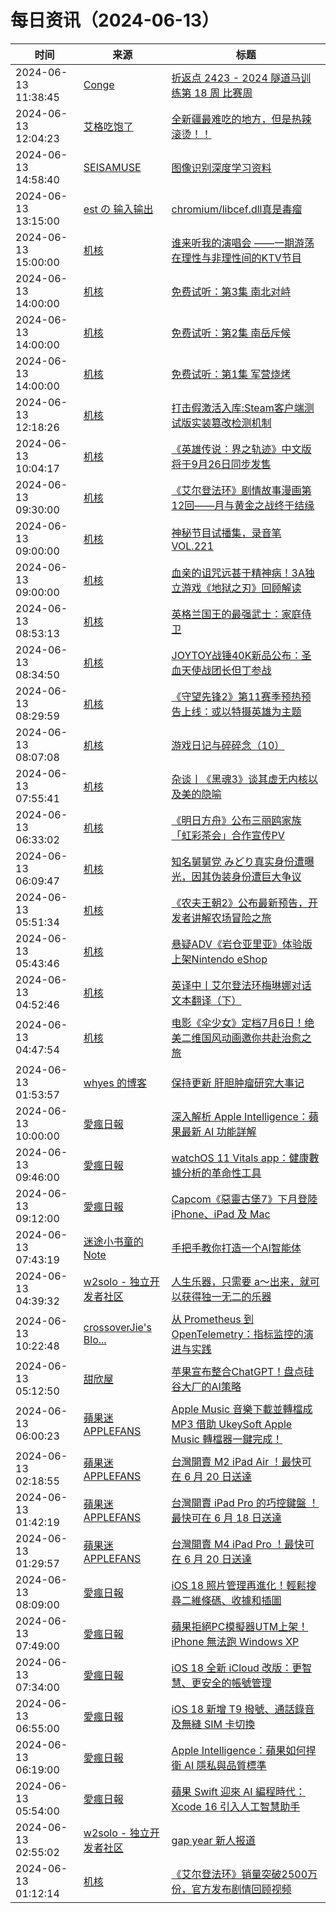 ﻿# 每日资讯（2024-06-13）

|时间|来源|标题|
|---|---|---|
|2024-06-13 11:38:45|[Conge](https://conge.github.io/feed.xml)|[折返点 2423 - 2024 隧道马训练第 18 周 比赛周](https://conge.livingwithfcs.org/2024/06/13/ReturnPoint-am55-week18/)|
|2024-06-13 12:04:23|[艾格吃饱了](https://feedpress.me/wx-aigechibaole)|[全新疆最难吃的地方，但是热辣滚烫！！](http://mp.weixin.qq.com/s?__biz=MjM5NTYxODQyMA%3D%3D&mid=2653454664&idx=1&sn=4b21c4e3e53d013a5768fe9e3dc1218d)|
|2024-06-13 14:58:40|[SEISAMUSE](https://www.seis-jun.xyz/atom.xml)|[图像识别深度学习资料](http://www.seis-jun.xyz/object-detection)|
|2024-06-13 13:15:00|[est の 输入输出](https://blog.est.im/rss)|[chromium/libcef.dll真是毒瘤](https://blog.est.im/2024/stderr-12)|
|2024-06-13 15:00:00|[机核](https://www.gcores.com/rss)|[谁来听我的演唱会 ——一期游荡在理性与非理性间的KTV节目](https://www.gcores.com/radios/183120)|
|2024-06-13 14:00:00|[机核](https://www.gcores.com/rss)|[免费试听：第3集 南北对峙](https://www.gcores.com/radios/183313)|
|2024-06-13 14:00:00|[机核](https://www.gcores.com/rss)|[免费试听：第2集 南岳斥候](https://www.gcores.com/radios/183311)|
|2024-06-13 14:00:00|[机核](https://www.gcores.com/rss)|[免费试听：第1集 军营烧烤](https://www.gcores.com/radios/183310)|
|2024-06-13 12:18:26|[机核](https://www.gcores.com/rss)|[打击假激活入库:Steam客户端测试版实装篡改检测机制](https://www.gcores.com/articles/183442)|
|2024-06-13 10:04:17|[机核](https://www.gcores.com/rss)|[《英雄传说：界之轨迹》中文版将于9月26日同步发售](https://www.gcores.com/articles/183435)|
|2024-06-13 09:30:00|[机核](https://www.gcores.com/rss)|[《艾尔登法环》剧情故事漫画第12回——月与黄金之战终于结缘](https://www.gcores.com/articles/183412)|
|2024-06-13 09:00:00|[机核](https://www.gcores.com/rss)|[神秘节目试播集，录音笔 VOL.221](https://www.gcores.com/radios/183425)|
|2024-06-13 09:00:00|[机核](https://www.gcores.com/rss)|[血亲的诅咒远甚于精神病！3A独立游戏《地狱之刃》回顾解读](https://www.gcores.com/videos/183421)|
|2024-06-13 08:53:13|[机核](https://www.gcores.com/rss)|[英格兰国王的最强武士：家庭侍卫](https://www.gcores.com/articles/183432)|
|2024-06-13 08:34:50|[机核](https://www.gcores.com/rss)|[JOYTOY战锤40K新品公布：圣血天使战团长但丁参战](https://www.gcores.com/articles/183430)|
|2024-06-13 08:29:59|[机核](https://www.gcores.com/rss)|[《守望先锋2》第11赛季预热预告上线：或以特摄英雄为主题](https://www.gcores.com/articles/183427)|
|2024-06-13 08:07:08|[机核](https://www.gcores.com/rss)|[游戏日记与碎碎念（10）](https://www.gcores.com/articles/183428)|
|2024-06-13 07:55:41|[机核](https://www.gcores.com/rss)|[杂谈丨《黑魂3》谈其虚无内核以及美的隐喻](https://www.gcores.com/articles/183426)|
|2024-06-13 06:33:02|[机核](https://www.gcores.com/rss)|[《明日方舟》公布三丽鸥家族「虹彩茶会」合作宣传PV](https://www.gcores.com/articles/183420)|
|2024-06-13 06:09:47|[机核](https://www.gcores.com/rss)|[知名舅舅党 みどり真实身份遭曝光，因其伪装身份遭巨大争议](https://www.gcores.com/articles/183417)|
|2024-06-13 05:51:34|[机核](https://www.gcores.com/rss)|[《农夫王朝2》公布最新预告，开发者讲解农场冒险之旅](https://www.gcores.com/articles/183418)|
|2024-06-13 05:43:46|[机核](https://www.gcores.com/rss)|[悬疑ADV《岩仓亚里亚》体验版上架Nintendo eShop](https://www.gcores.com/articles/183416)|
|2024-06-13 04:52:46|[机核](https://www.gcores.com/rss)|[英译中丨艾尔登法环梅琳娜对话文本翻译（下）](https://www.gcores.com/articles/183405)|
|2024-06-13 04:47:54|[机核](https://www.gcores.com/rss)|[电影《伞少女》定档7月6日！绝美二维国风动画邀你共赴治愈之旅](https://www.gcores.com/articles/183413)|
|2024-06-13 01:53:57|[whyes 的博客](https://whyes.org/feed.xml)|[ 保持更新 肝胆肿瘤研究大事记](http://whyes.org/2024/hepatobiliary-advances)|
|2024-06-13 10:00:00|[愛瘋日報](http://www.iphonetaiwan.org/feeds/posts/default)|[深入解析 Apple Intelligence：蘋果最新 AI 功能詳解](https://www.iphonetaiwan.org/2024/06/apple-intelligence-ai-release.html)|
|2024-06-13 09:46:00|[愛瘋日報](http://www.iphonetaiwan.org/feeds/posts/default)|[watchOS 11 Vitals app：健康數據分析的革命性工具](https://www.iphonetaiwan.org/2024/06/watchos11-vitals-app-health.html)|
|2024-06-13 09:12:00|[愛瘋日報](http://www.iphonetaiwan.org/feeds/posts/default)|[Capcom《惡靈古堡7》下月登陸 iPhone、iPad 及 Mac](https://www.iphonetaiwan.org/2024/06/resident-evil-7-ios-macos-release.html)|
|2024-06-13 07:43:19|[迷途小书童的Note](https://xugaoxiang.com/feed)|[手把手教你打造一个AI智能体](https://xugaoxiang.com/2024/06/13/ai-agent-builder/)|
|2024-06-13 04:39:32|[w2solo - 独立开发者社区](https://w2solo.com/topics/feed)|[人生乐器，只需要 a～出来，就可以获得独一无二的乐器](https://w2solo.com/topics/4689)|
|2024-06-13 10:22:48|[crossoverJie's Blo...](https://crossoverjie.top/atom.xml)|[从 Prometheus 到 OpenTelemetry：指标监控的演进与实践](http://crossoverjie.top/2024/06/13/ob/OpenTelemetry-metrics-concept/)|
|2024-06-13 05:12:50|[甜欣屋](https://tcxx.info/feed)|[苹果宣布整合ChatGPT！盘点硅谷大厂的AI策略](https://tcxx.info/diary/1060.html)|
|2024-06-13 06:00:23|[蘋果迷 APPLEFANS](https://applefans.today/feed/)|[Apple Music 音樂下載並轉檔成 MP3 借助 UkeySoft Apple Music 轉檔器一鍵完成！](https://applefans.today/2024-06-ukeysoft-apple-music-converter/)|
|2024-06-13 02:18:55|[蘋果迷 APPLEFANS](https://applefans.today/feed/)|[台灣開賣 M2 iPad Air ！最快可在 6 月 20 日送達](https://applefans.today/2024-06-tw-launch-m2-ipad-air/)|
|2024-06-13 01:42:19|[蘋果迷 APPLEFANS](https://applefans.today/feed/)|[台灣開賣 iPad Pro 的巧控鍵盤 ！最快可在 6 月 18 日送達](https://applefans.today/2024-06-tw-launch-ipad-pro-magic-keyboard/)|
|2024-06-13 01:29:57|[蘋果迷 APPLEFANS](https://applefans.today/feed/)|[台灣開賣 M4 iPad Pro ！最快可在 6 月 20 日送達](https://applefans.today/2024-06-tw-launch-m4-ipad-pro/)|
|2024-06-13 08:09:00|[愛瘋日報](http://www.iphonetaiwan.org/feeds/posts/default)|[iOS 18 照片管理再進化！輕鬆搜尋二維條碼、收據和插圖](https://www.iphonetaiwan.org/2024/06/ios-18-photo-app-new-features.html)|
|2024-06-13 07:49:00|[愛瘋日報](http://www.iphonetaiwan.org/feeds/posts/default)|[蘋果拒絕PC模擬器UTM上架！iPhone 無法跑 Windows XP](https://www.iphonetaiwan.org/2024/06/apple-blocks-pc-emulator-ios.html)|
|2024-06-13 07:34:00|[愛瘋日報](http://www.iphonetaiwan.org/feeds/posts/default)|[iOS 18 全新 iCloud 改版：更智慧、更安全的帳號管理](https://www.iphonetaiwan.org/2024/06/ios18-icloud-management-update.html)|
|2024-06-13 06:55:00|[愛瘋日報](http://www.iphonetaiwan.org/feeds/posts/default)|[iOS 18 新增 T9 撥號、通話錄音及無縫 SIM 卡切換](https://www.iphonetaiwan.org/2024/06/ios18-t9-dialing-feature.html)|
|2024-06-13 06:19:00|[愛瘋日報](http://www.iphonetaiwan.org/feeds/posts/default)|[Apple Intelligence：蘋果如何捍衛 AI 隱私與品質標準](https://www.iphonetaiwan.org/2024/06/apple-intelligence-privacy-quality-cook.html)|
|2024-06-13 05:54:00|[愛瘋日報](http://www.iphonetaiwan.org/feeds/posts/default)|[蘋果 Swift 迎來 AI 編程時代：Xcode 16 引入人工智慧助手](https://www.iphonetaiwan.org/2024/06/xcode-16-swift-assist-ai.html)|
|2024-06-13 02:55:02|[w2solo - 独立开发者社区](https://w2solo.com/topics/feed)|[gap year 新人报道](https://w2solo.com/topics/4688)|
|2024-06-13 01:12:14|[机核](https://www.gcores.com/rss)|[《艾尔登法环》销量突破2500万份，官方发布剧情回顾视频](https://www.gcores.com/articles/183398)|
